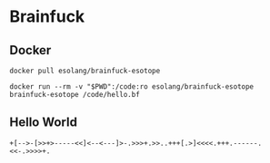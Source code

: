 # Brainfuck

## Docker
```
docker pull esolang/brainfuck-esotope

docker run --rm -v "$PWD":/code:ro esolang/brainfuck-esotope brainfuck-esotope /code/hello.bf
```

## Hello World
```
+[-->-[>>+>-----<<]<--<---]>-.>>>+.>>..+++[.>]<<<<.+++.------.<<-.>>>>+.
```